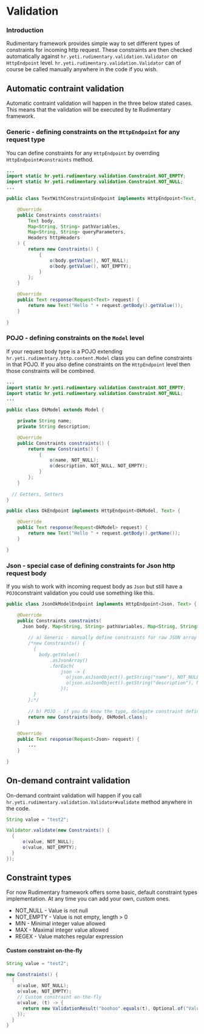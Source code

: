 # Validation

### Introduction
Rudimentary framework provides simple way to set different types of constraints for incoming http request. These constraints are then checked automatically against `hr.yeti.rudimentary.validation.Validator` on `HttpEndpoint` level. `hr.yeti.rudimentary.validation.Validator` can of course be called manually anywhere in the code if you wish.

## Automatic contraint validation
Automatic contraint validation will happen in the three below stated cases. This means that the validation will be executed by te Rudimentary framework.

### Generic - defining constraints on the `HttpEndpoint` for any request type
You can define constraints for any `HttpEndpoint` by overrding `HttpEndpoint#constraints` method.
```java
...
import static hr.yeti.rudimentary.validation.Constraint.NOT_EMPTY;
import static hr.yeti.rudimentary.validation.Constraint.NOT_NULL;
...

public class TextWithConstraintsEndpoint implements HttpEndpoint<Text, Text> {

    @Override
    public Constraints constraints(
        Text body,
        Map<String, String> pathVariables,
        Map<String, String> queryParameters,
        Headers httpHeaders
    ) {
        return new Constraints() {
            {
                o(body.getValue(), NOT_NULL);
                o(body.getValue(), NOT_EMPTY);
            }
        };
    }

    @Override
    public Text response(Request<Text> request) {
        return new Text("Hello " + request.getBody().getValue());
    }
    
}
```
### POJO - defining constraints on the `Model` level 
If your request body type is a POJO extending `hr.yeti.rudimentary.http.content.Model` class you can define constraints in that POJO. If you also define constraints on the `HttpEndpoint` level then those constraints will be combined.
```java
...
import static hr.yeti.rudimentary.validation.Constraint.NOT_EMPTY;
import static hr.yeti.rudimentary.validation.Constraint.NOT_NULL;
...

public class OkModel extends Model {

    private String name;
    private String description;

    @Override
    public Constraints constraints() {
        return new Constraints() {
            {
                o(name, NOT_NULL);
                o(description, NOT_NULL, NOT_EMPTY);
            }
        };
    }
  
  // Getters, Setters
}
```
```java
public class OkEndpoint implements HttpEndpoint<OkModel, Text> {

    @Override
    public Text response(Request<OkModel> request) {
        return new Text("Hello " + request.getBody().getName());
    }

}
```
### Json - special case of defining constraints for Json http request body
If you wish to work with incoming request body as `Json` but still have a `POJO`constraint validation you could use something like this.
```java
public class JsonOkModelEndpoint implements HttpEndpoint<Json, Text> {

    @Override
    public Constraints constraints(
      Json body, Map<String, String> pathVariables, Map<String, String> queryParameters, Headers httpHeaders) {
        
        // a) Generic - manually define constraints for raw JSON array (or JSON object) if you do not know a type
        /*new Constraints() {
          {
            body.getValue()
                .asJsonArray()
                .forEach(
                    json -> {
                      o(json.asJsonObject().getString("name"), NOT_NULL);
                      o(json.asJsonObject().getString("description"), NOT_NULL);
                    });
          }
        };*/
        
        // b) POJO - if you do know the type, delegate constraint definitions to Model and use it like this
        return new Constraints(body, OkModel.class);
    }

    @Override
    public Text response(Request<Json> request) {
        ...
    }

}
```

## On-demand contraint validation
On-demand contraint validation will happen if you call `hr.yeti.rudimentary.validation.Validator#validate` method anywhere in the code.
```java
String value = "test2";

Validator.validate(new Constraints() {
  {
      o(value, NOT_NULL);
      o(value, NOT_EMPTY);
  }
});
```
## Constraint types
For now Rudimentary framework offers some basic, default constraint types implementation.
At any time you can add your own, custom ones.

* NOT_NULL - Value is not null
* NOT_EMPTY - Value is not empty, length > 0
* MIN - Minimal integer value allowed
* MAX - Maximal integer value allowed
* REGEX - Value matches regular expression

#### Custom constraint on-the-fly
```java
String value = "test2";

new Constraints() {
  {
    o(value, NOT_NULL);
    o(value, NOT_EMPTY);
    // Custom constraint on-the-fly
    o(value, (t) -> {
      return new ValidationResult("boohoo".equals(t), Optional.of("Value is not boohoo."));
    });
  }
}
```



